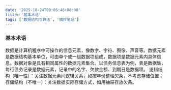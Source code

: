 ```yaml
---
date: '2025-10-24T09:06:46+08:00'
title: '基本术语'
tags: ['数据结构与算法', '摘抄笔记']
---
```

### 基本术语
数据是计算机程序中可操作的信息元素，像数字、字符、图像、声音等。数据元素是数据结构基本单位，可由单个或一组数据项组成，数据项是数据元素内具体信息。数据对象是具有相同属性的数据元素集合。以债务信息表为例，表是数据集，每行债务记录是数据元素，记录中的名字、欠款金额、到期日是数据项。
逻辑结构（唯一性）：关注数据元素间逻辑关系，如按年份整理欠条，不考虑存储位置；
存储结构（不唯一）：关注数据实际存储方式，如用抽屉存放欠条。